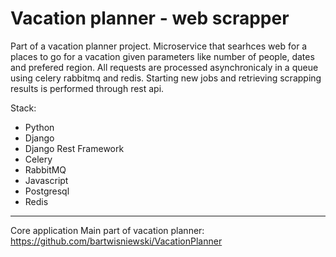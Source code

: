 # Vacation planner - web scrapper

Part of a vacation planner project. Microservice that searhces web for a places to go for a vacation given parameters like number of people, dates and prefered region. All requests are processed asynchronicaly in a queue using celery rabbitmq and redis. Starting new jobs and retrieving scrapping results is performed through rest api.

Stack:
- Python
- Django
- Django Rest Framework
- Celery
- RabbitMQ
- Javascript
- Postgresql
- Redis

-------------------------------------------------------------------
Core application
Main part of vacation planner:
https://github.com/bartwisniewski/VacationPlanner
